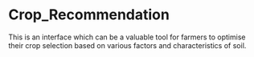 # Crop_Recommendation

This is an interface which can be a valuable tool for farmers to optimise their crop selection based on various factors and characteristics of soil.
